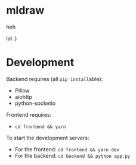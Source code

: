 # mldraw

heh

lol :)

# Development
Backend requires (all `pip install`able):
* Pillow
* aiohttp
* python-socketio

Frontend requires:
* `cd frontend && yarn`

To start the development servers:
* For the frontend: `cd frontend && yarn dev`
* For the backend: `cd backend && python app.py`
